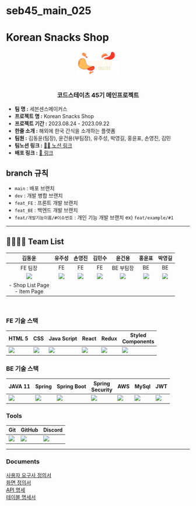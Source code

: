 # seb45_main_025

<h1>Korean Snacks Shop</h1>
<div  align="center">
  <img width="24%" src="Front-End/client/src/common/image/newLogo.png" alt="LOGO">
</div>
</br>
<h3 align="center">코드스테이츠 45기 메인프로젝트</h3>

- **팀 명 :**  세븐센스메이커스
- **프로젝트 명 :** Korean Snacks Shop
- **프로젝트 기간 :** 2023.08.24 - 2023.09.22
- **한줄 소개 :** 해외에 한국 간식을 소개하는 플랫폼
- **팀원 :** 김동윤(팀장), 윤건용(부팀장), 유주성, 박영길, 홍윤표, 손영진, 김민
- **팀노션 링크 :** [💁🏻 노션 링크](https://www.notion.so/codestates/1d0296a62fc74cae8f033b234813949e)
- **배포 링크 :** [📮 링크](https://www.ksnacksncak.shop/)



## branch 규칙
- `main` : 배포 브랜치
- `dev` : 개발 병합 브랜치
- `feat_FE` : 프론트 개발 브랜치
- `feat_BE` : 백엔드 개발 브랜치
- `feat/개발기능이름/#이슈번호` : 개인 기능 개발 브랜치 ex) `feat/example/#1`


---
## 👨‍👨‍👧‍👧 Team List
|김동윤|유주성|손영진|김민수|윤건용|홍윤표|박영길|
| :---: | :---: | :---: | :---: | :---: | :---: | :---: |
|FE 팀장|FE|FE|FE|BE 부팀장|BE|BE|
|<img src="https://avatars.githubusercontent.com/u/126146836?v=4" width=150px ></img>|<img src="https://avatars.githubusercontent.com/u/114473861?v=4" width=150px ></img>| <img src="https://avatars.githubusercontent.com/u/81401022?v=4" width=150px ></img>|<img src="https://avatars.githubusercontent.com/u/123739304?v=4" width=150px ></img>|<img src="https://avatars.githubusercontent.com/u/117506675?v=4" width=150 ></img>|<img src="https://avatars.githubusercontent.com/u/84065357?v=4" width=150px ></img>|<img src="https://avatars.githubusercontent.com/u/75276860?v=4" width=150px ></img>|
|- Shop List Page</br> - Item Page|||||||

<br/>

### FE 기술 스택
| HTML 5| CSS | Java Script | React | Redux | Styled<br/>Components |
|-------------------------------------------------------------------------------------------------------------------------------------------------------------------------|--------------------------------------------|-----------------------------------------------|-----------------------------------------------|-----------------------------------------------|-----------------------------------------------|
|<img src="https://img.icons8.com/?size=512&id=20909&format=png" width=75px ></img> |<img src="https://img.icons8.com/?size=512&id=21278&format=png" width=75px ></img> |<img src="https://img.icons8.com/?size=512&id=108784&format=png" width=75px ></img> |<img src="https://img.icons8.com/?size=512&id=123603&format=png" width=75px ></img> |<img src="https://img.icons8.com/?size=512&id=jD-fJzVguBmw&format=png" width=75px ></img> |<img src="https://img.icons8.com/?size=512&id=ttxR7mXaDvqS&format=png" width=75px ></img>|

### BE 기술 스택
| JAVA 11 | Spring | Spring Boot | Spring<br/>Security | AWS | MySql | JWT |
|-------------------------------------------------------------------------------------------------------------------------------------------------------------------------|--------------------------------------------|-----------------------------------------------|-----------------------------------------------|-----------------------------------------------|-----------------------------------------------|-----------------------------------------------|
|<img src="https://img.icons8.com/?size=512&id=13679&format=png" width=75px ></img>|<img src="https://img.icons8.com/?size=512&id=90519&format=png" width=75px ></img> |<img src="https://img.icons8.com/?size=512&id=90519&format=png" width=75px ></img>|<img src="https://img.icons8.com/?size=512&id=16231&format=png" width=75px ></img>|<img src="https://img.icons8.com/?size=512&id=33039&format=png" width=75px ></img>|<img src="https://img.icons8.com/?size=512&id=UFXRpPFebwa2&format=png" width=75px ></img>|<img src="https://img.icons8.com/?size=512&id=15451&format=png" width=75px ></img>

### Tools
| Git | GitHub | Discord |
|-------------------------------------------------------------------------------------------------------------------------------------------------------------------------|--------------------------------------------|-----------------------------------------------|
|<img src="https://img.icons8.com/?size=512&id=xBKl2pdJg5kk&format=png" width=75px ></img> |<img src="https://img.icons8.com/?size=512&id=12599&format=png" width=75px ></img>| <img src="https://img.icons8.com/?size=512&id=iSpYyK95XXZn&format=png" width=75px ></img>|

---

### Documents
<a href="https://docs.google.com/spreadsheets/d/15vy9fMGpxCo0xdKGuhSCRfi9-O834Jh-luiaSN-CZI8/edit#gid=0">사용자 요구사 정의서</a> <br/>
<a href="https://www.figma.com/file/fqyOEwiorAcI28IBiISSJ4/main_025?type=design&node-id=0-1&mode=design&t=SHtmFH4fXIYiKsVe-0" rel="noopener noreferrer">화면 정의서</a> <br/>
<a href="https://docs.google.com/spreadsheets/d/15vy9fMGpxCo0xdKGuhSCRfi9-O834Jh-luiaSN-CZI8/edit#gid=898670060">API 명세</a> <br/>
<a href="https://www.erdcloud.com/d/MqhpjDs4kc3mEEt5W">테이블 명세서</a> <br/>
